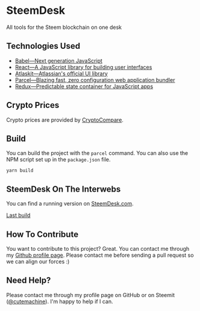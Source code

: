 # SteemDesk

All tools for the Steem blockchain on one desk


## Technologies Used

- [Babel—Next generation JavaScript](https://babeljs.io)
- [React—A JavaScript library for building user interfaces](https://reactjs.org/)
- [Atlaskit—Atlassian's official UI library](https://atlaskit.atlassian.com/)
- [Parcel—Blazing fast, zero configuration web application bundler](https://parceljs.org)
- [Redux—Predictable state container for JavaScript apps](https://redux.js.org/)


## Crypto Prices

Crypto prices are provided by [CryptoCompare](https://www.cryptocompare.com/).


## Build

You can build the project with the `parcel` command. You can also use the NPM script set up in the `package.json` file.

    yarn build


## SteemDesk On The Interwebs

You can find a running version on [SteemDesk.com](https://steemdesk.com).

[Last build](http://epic-meninsky-98f230.netlify.com)


## How To Contribute

You want to contribute to this project? Great. You can contact me through my [Github profile page](https://github.com/cutemachine). Please contact me before sending a pull request so we can align our forces :)


## Need Help?

Please contact me through my profile page on GitHub or on Steemit ([@cutemachine](https://steemit.com/@cutemachine)). I'm happy to help if I can.
